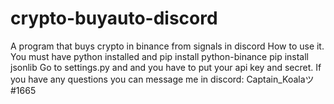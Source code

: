 # crypto-buyauto-discord
A program that buys crypto in binance from signals in discord
How to use it. You must have python installed and 
pip install python-binance 
pip install jsonlib 
Go to settings.py and and you have to put your api key and secret.
If you have any questions you can message me in discord: Captain_Koalaツ#1665
